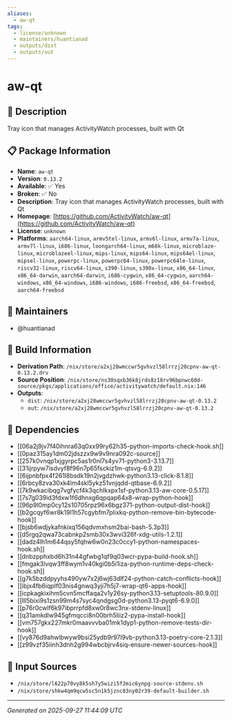 ```yaml
---
aliases:
  - aw-qt
tags:
  - license/unknown
  - maintainers/huantianad
  - outputs/dist
  - outputs/out
---
```


# aw-qt

## 📝 Description

Tray icon that manages ActivityWatch processes, built with Qt

## 📋 Package Information

- **Name**: `aw-qt`
- **Version**: `0.13.2`
- **Available**: ✅ Yes
- **Broken**: ✅ No
- **Description**: Tray icon that manages ActivityWatch processes, built with Qt
- **Homepage**: [https://github.com/ActivityWatch/aw-qt](https://github.com/ActivityWatch/aw-qt)
- **License**: `unknown`
- **Platforms**: `aarch64-linux`, `armv5tel-linux`, `armv6l-linux`, `armv7a-linux`, `armv7l-linux`, `i686-linux`, `loongarch64-linux`, `m68k-linux`, `microblaze-linux`, `microblazeel-linux`, `mips-linux`, `mips64-linux`, `mips64el-linux`, `mipsel-linux`, `powerpc-linux`, `powerpc64-linux`, `powerpc64le-linux`, `riscv32-linux`, `riscv64-linux`, `s390-linux`, `s390x-linux`, `x86_64-linux`, `x86_64-darwin`, `aarch64-darwin`, `i686-cygwin`, `x86_64-cygwin`, `aarch64-windows`, `x86_64-windows`, `i686-windows`, `i686-freebsd`, `x86_64-freebsd`, `aarch64-freebsd`
## 👥 Maintainers

- @huantianad


## 🔧 Build Information

- **Derivation Path**: `/nix/store/a2xj28wmccwr5gvhvzl58lrrzj20cpnv-aw-qt-0.13.2.drv`
- **Source Position**: `/nix/store/ns30sqxb36k8jrds8z18rv96bpnwc60d-source/pkgs/applications/office/activitywatch/default.nix:146`
- **Outputs**:
  - `dist`:  `/nix/store/a2xj28wmccwr5gvhvzl58lrrzj20cpnv-aw-qt-0.13.2`
  - `out`:  `/nix/store/a2xj28wmccwr5gvhvzl58lrrzj20cpnv-aw-qt-0.13.2`

## 🔗 Dependencies

- [[06a2j9jv7f40ihnra63q0xx99ry62h35-python-imports-check-hook.sh]]
- [[0paz315ay1dm02jdszzx9w9v9nra092c-source]]
- [[257k0vnqp1xjgyrpc5as1r0nl7s4yv71-python3-3.13.7]]
- [[31ijrpyw7isdvyf8f96n7p65fsckiz1m-qtsvg-6.9.2]]
- [[6ijpnbfpx4f261l8bsdk19n2jvgdzhwk-python3.13-click-8.1.8]]
- [[6rbcy8zva30xk4lm4skl5ykz51vnjqdd-qtbase-6.9.2]]
- [[7k9wkacibqg7vgfycf4k3qchlkxpx1sf-python3.13-aw-core-0.5.17]]
- [[7s7g039id3fdxw1f6dhnxg6qpqap64x8-wrap-python-hook]]
- [[96p9l0mp0cy12s10705rpz96x6bgz371-python-output-dist-hook]]
- [[b2gcqyf6wr8k19l1h57cgybfm7plixkq-python-remove-bin-bytecode-hook]]
- [[bjsb6wdjykafnkixq156qdvmxhsm2bai-bash-5.3p3]]
- [[d5rgq2qwa73cabnkp2smb30x3wvi326f-xdg-utils-1.2.1]]
- [[dadz4lh1m644qsy5fqhw6w0n23c0ccy1-python-namespaces-hook.sh]]
- [[dnbzpphxbd6h31n44gfwbg1qf9q03wcr-pypa-build-hook.sh]]
- [[fmgak3lvqw3ff8wym1v40kgi0b5i1iza-python-runtime-deps-check-hook.sh]]
- [[g7k5bzddpyyhs490yw7x2j6wj63dlf24-python-catch-conflicts-hook]]
- [[ibjx4fb6iqplf03nis4gnwq3yji7h5j7-wrap-qt6-apps-hook]]
- [[icpkagkixihm5cvn5mcffaqa2v1y26sy-python3.13-setuptools-80.9.0]]
- [[lll5bixi9s1zsn99m4s7syc4qndgsg0d-python3.13-pyqt6-6.9.0]]
- [[p76r0cwlf6k97ibprrpfd8xw0r8wc3nx-stdenv-linux]]
- [[q31amkdlw945gfmqcci8n00brh5liiz2-pypa-install-hook]]
- [[vm757gkx227mkr0maavvvba01mk1dyp1-python-remove-tests-dir-hook]]
- [[vy876d9ahwlbwyw9bsi25ydb9r97l9vb-python3.13-poetry-core-2.1.3]]
- [[z99vzf35iinh3dnh2g994wbcbjrv4siq-ensure-newer-sources-hook]]

## 📁 Input Sources

- `/nix/store/l622p70vy8k5sh7y5wizi5f2mic6ynpg-source-stdenv.sh`
- `/nix/store/shkw4qm9qcw5sc5n1k5jznc83ny02r39-default-builder.sh`

---
*Generated on 2025-09-27 11:44:09 UTC*
